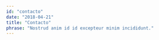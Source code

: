 ```yaml
---
id: "contacto"
date: "2018-04-21"
title: "Contacto"
phrase: "Nostrud anim id id excepteur minim incididunt."
---
```

